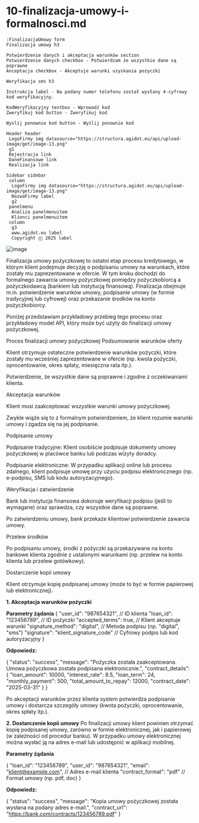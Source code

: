 # 10-finalizacja-umowy-i-formalnosci.md

```
:FinalizacjaUmowy form
Finalizacja umowy h3

Potwierdzenie danych i akceptacja warunków section
Potwierdzenie danych checkbox - Potwierdzam że wszystkie dane są poprawne
Anceptacja checkbox - Akceptuje warunki uzyskania pożyczki

Weryfikacja sms h3

Instrukcja label - Na podany numer telefonu został wysłany 4-cyfrowy kod weryfikacyjny.

KodWeryfikacyjny textbox - Wprowadź kod
Zweryfikuj kod button - Zweryfikuj kod

Wyslij ponownie kod button - Wyślij ponownie kod

Header header
 LogoFirmy img datasource="https://structura.agidot.eu/api/upload-image/get/image-13.png"
 g1
 Rejestracja link 
 DaneFinansowe link
 Realizacja link

Sidebar sidebar
 column
  LogoFirmy img datasource="https://structura.agidot.eu/api/upload-image/get/image-13.png"
  NazwaFirmy label
  g2
 panelmenu
  Analiza panelmenuitem
  Klienci panelmenuitem
 column
  g3 
  www.agidot.eu label
  Copyright Ⓒ 2025 label
```

![image](https://github.com/user-attachments/assets/b12174ea-3eb4-4874-9ae1-0d2d0a22fbc1)



Finalizacja umowy pożyczkowej to ostatni etap procesu kredytowego, w którym klient podejmuje decyzję o podpisaniu umowy na warunkach, które zostały mu zaprezentowane w ofercie. W tym kroku dochodzi do formalnego zawarcia umowy pożyczkowej pomiędzy pożyczkobiorcą a pożyczkodawcą (bankiem lub instytucją finansową). Finalizacja obejmuje m.in. potwierdzenie warunków umowy, podpisanie umowy (w formie tradycyjnej lub cyfrowej) oraz przekazanie środków na konto pożyczkobiorcy.

Poniżej przedstawiam przykładowy przebieg tego procesu oraz przykładowy model API, który może być użyty do finalizacji umowy pożyczkowej.

Proces finalizacji umowy pożyczkowej
Podsumowanie warunków oferty

Klient otrzymuje ostateczne potwierdzenie warunków pożyczki, które zostały mu wcześniej zaprezentowane w ofercie (np. kwota pożyczki, oprocentowanie, okres spłaty, miesięczna rata itp.).

Potwierdzenie, że wszystkie dane są poprawne i zgodne z oczekiwaniami klienta.

Akceptacja warunków

Klient musi zaakceptować wszystkie warunki umowy pożyczkowej.

Zwykle wiąże się to z formalnym potwierdzeniem, że klient rozumie warunki umowy i zgadza się na jej podpisanie.

Podpisanie umowy

Podpisanie tradycyjne: Klient osobiście podpisuje dokumenty umowy pożyczkowej w placówce banku lub podczas wizyty doradcy.

Podpisanie elektroniczne: W przypadku aplikacji online lub procesu zdalnego, klient podpisuje umowę przy użyciu podpisu elektronicznego (np. e-podpisu, SMS lub kodu autoryzacyjnego).

Weryfikacja i zatwierdzenie

Bank lub instytucja finansowa dokonuje weryfikacji podpisu (jeśli to wymagane) oraz sprawdza, czy wszystkie dane są poprawne.

Po zatwierdzeniu umowy, bank przekaże klientowi potwierdzenie zawarcia umowy.

Przelew środków

Po podpisaniu umowy, środki z pożyczki są przekazywane na konto bankowe klienta zgodnie z ustalonymi warunkami (np. przelew na konto klienta lub przelew gotówkowy).

Dostarczenie kopii umowy

Klient otrzymuje kopię podpisanej umowy (może to być w formie papierowej lub elektronicznej).


**1. Akceptacja warunków pożyczki**

**Parametry żądania**
{
  "user_id": "987654321",   // ID klienta
  "loan_id": "123456789",   // ID pożyczki
  "accepted_terms": true,   // Klient akceptuje warunki
  "signature_method": "digital", // Metoda podpisu (np. "digital", "sms")
  "signature": "klient_signature_code" // Cyfrowy podpis lub kod autoryzacyjny
}


**Odpowiedz:**

{
  "status": "success",
  "message": "Pożyczka została zaakceptowana. Umowa pożyczkowa została podpisana elektronicznie.",
  "contract_details": {
    "loan_amount": 10000,
    "interest_rate": 8.5,
    "loan_term": 24,
    "monthly_payment": 500,
    "total_amount_to_repay": 12000,
    "contract_date": "2025-03-31"
  }
}


Po akceptacji warunków przez klienta system potwierdza podpisanie umowy i dostarcza szczegóły umowy (kwota pożyczki, oprocentowanie, okres spłaty itp.).


**2. Dostarczenie kopii umowy**
Po finalizacji umowy klient powinien otrzymać kopię podpisanej umowy, zarówno w formie elektronicznej, jak i papierowej (w zależności od procedur banku). W przypadku umowy elektronicznej można wysłać ją na adres e-mail lub udostępnić w aplikacji mobilnej.


**Parametry żądania**

{
  "loan_id": "123456789",
  "user_id": "987654321",
  "email": "klient@example.com",    // Adres e-mail klienta
  "contract_format": "pdf"         // Format umowy (np. pdf, doc)
}


**Odpowiedz:**

{
  "status": "success",
  "message": "Kopia umowy pożyczkowej została wysłana na podany adres e-mail.",
  "contract_url": "https://bank.com/contracts/123456789.pdf"
}


